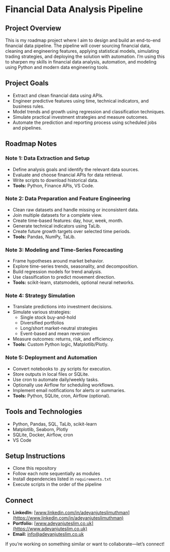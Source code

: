 # Financial Data Analysis Pipeline

## Project Overview
This is my roadmap project where I aim to design and build an end-to-end financial data pipeline. The pipeline will cover sourcing financial data, cleaning and engineering features, applying statistical models, simulating trading strategies, and deploying the solution with automation. I’m using this to sharpen my skills in financial data analysis, automation, and modeling using Python and modern data engineering tools.

## Project Goals
- Extract and clean financial data using APIs.
- Engineer predictive features using time, technical indicators, and business rules.
- Model trends and growth using regression and classification techniques.
- Simulate practical investment strategies and measure outcomes.
- Automate the prediction and reporting process using scheduled jobs and pipelines.

## Roadmap Notes

### Note 1: Data Extraction and Setup
- Define analysis goals and identify the relevant data sources.
- Evaluate and choose financial APIs for data retrieval.
- Write scripts to download historical data.
- **Tools:** Python, Finance APIs, VS Code.

### Note 2: Data Preparation and Feature Engineering
- Clean raw datasets and handle missing or inconsistent data.
- Join multiple datasets for a complete view.
- Create time-based features: day, hour, week, month.
- Generate technical indicators using TaLib.
- Create future growth targets over selected time periods.
- **Tools:** Pandas, NumPy, TaLib.

### Note 3: Modeling and Time-Series Forecasting
- Frame hypotheses around market behavior.
- Explore time-series trends, seasonality, and decomposition.
- Build regression models for trend analysis.
- Use classification to predict movement direction.
- **Tools:** scikit-learn, statsmodels, optional neural networks.

### Note 4: Strategy Simulation
- Translate predictions into investment decisions.
- Simulate various strategies:
  - Single stock buy-and-hold
  - Diversified portfolios
  - Long/short market-neutral strategies
  - Event-based and mean reversion
- Measure outcomes: returns, risk, and efficiency.
- **Tools:** Custom Python logic, Matplotlib/Plotly.

### Note 5: Deployment and Automation
- Convert notebooks to .py scripts for execution.
- Store outputs in local files or SQLite.
- Use cron to automate daily/weekly tasks.
- Optionally use Airflow for scheduling workflows.
- Implement email notifications for alerts or summaries.
- **Tools:** Python, SQLite, cron, Airflow (optional).

## Tools and Technologies
- Python, Pandas, SQL, TaLib, scikit-learn  
- Matplotlib, Seaborn, Plotly  
- SQLite, Docker, Airflow, cron  
- VS Code  

## Setup Instructions
- Clone this repository  
- Follow each note sequentially as modules  
- Install dependencies listed in `requirements.txt`  
- Execute scripts in the order of the pipeline  

## Connect
- **LinkedIn:** [www.linkedin.com/in/adeyanjuteslimuthman](https://www.linkedin.com/in/adeyanjuteslimuthman)  
- **Portfolio:** [www.adeyanjuteslim.co.uk](https://www.adeyanjuteslim.co.uk)  
- **Email:** info@adeyanjuteslim.co.uk  

If you’re working on something similar or want to collaborate—let’s connect!
